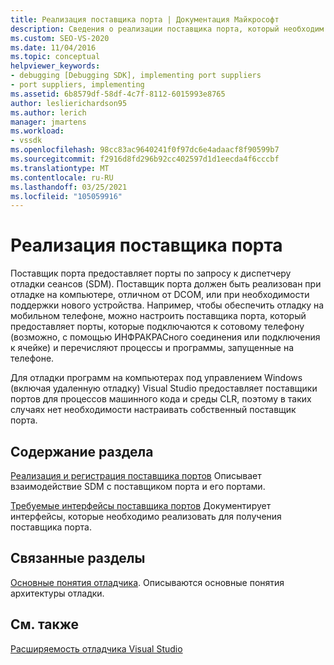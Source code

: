 ```yaml
---
title: Реализация поставщика порта | Документация Майкрософт
description: Сведения о реализации поставщика порта, который необходим при отладке на компьютере, отличном от DCOM, или при необходимости поддержки нового устройства.
ms.custom: SEO-VS-2020
ms.date: 11/04/2016
ms.topic: conceptual
helpviewer_keywords:
- debugging [Debugging SDK], implementing port suppliers
- port suppliers, implementing
ms.assetid: 6b8579df-58df-4c7f-8112-6015993e8765
author: leslierichardson95
ms.author: lerich
manager: jmartens
ms.workload:
- vssdk
ms.openlocfilehash: 98cc83ac9640241f0f97dc6e4adaacf8f90599b7
ms.sourcegitcommit: f2916d8fd296b92cc402597d1d1eecda4f6cccbf
ms.translationtype: MT
ms.contentlocale: ru-RU
ms.lasthandoff: 03/25/2021
ms.locfileid: "105059916"
---
```

# <a name="implement-a-port-supplier"></a>Реализация поставщика порта
Поставщик порта предоставляет порты по запросу к диспетчеру отладки сеансов (SDM). Поставщик порта должен быть реализован при отладке на компьютере, отличном от DCOM, или при необходимости поддержки нового устройства. Например, чтобы обеспечить отладку на мобильном телефоне, можно настроить поставщика порта, который предоставляет порты, которые подключаются к сотовому телефону (возможно, с помощью ИНФРАКРАСного соединения или подключения к ячейке) и перечисляют процессы и программы, запущенные на телефоне.

 Для отладки программ на компьютерах под управлением Windows (включая удаленную отладку) Visual Studio предоставляет поставщики портов для процессов машинного кода и среды CLR, поэтому в таких случаях нет необходимости настраивать собственный поставщик порта.

## <a name="in-this-section"></a>Содержание раздела
 [Реализация и регистрация поставщика портов](../../extensibility/debugger/implementing-and-registering-a-port-supplier.md) Описывает взаимодействие SDM с поставщиком порта и его портами.

 [Требуемые интерфейсы поставщика портов](../../extensibility/debugger/required-port-supplier-interfaces.md) Документирует интерфейсы, которые необходимо реализовать для получения поставщика порта.

## <a name="related-sections"></a>Связанные разделы
 [Основные понятия отладчика](../../extensibility/debugger/debugger-concepts.md). Описываются основные понятия архитектуры отладки.

## <a name="see-also"></a>См. также
 [Расширяемость отладчика Visual Studio](../../extensibility/debugger/visual-studio-debugger-extensibility.md)
